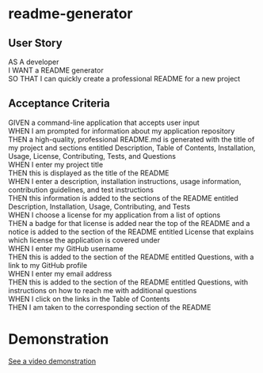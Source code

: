 # readme-generator

## User Story
AS A developer <br>
I WANT a README generator <br>
SO THAT I can quickly create a professional README for a new project <br>

## Acceptance Criteria
GIVEN a command-line application that accepts user input <br> 
WHEN I am prompted for information about my application repository <br>
THEN a high-quality, professional README.md is generated with the title of my project and sections entitled Description, Table of Contents, Installation, Usage, License, Contributing, Tests, and Questions <br>
WHEN I enter my project title <br>
THEN this is displayed as the title of the README <br>
WHEN I enter a description, installation instructions, usage information, contribution guidelines, and test instructions <br>
THEN this information is added to the sections of the README entitled Description, Installation, Usage, Contributing, and Tests <br>
WHEN I choose a license for my application from a list of options <br>
THEN a badge for that license is added near the top of the README and a notice is added to the section of the README entitled License that explains which license the application is covered under <br>
WHEN I enter my GitHub username <br>
THEN this is added to the section of the README entitled Questions, with a link to my GitHub profile <br>
WHEN I enter my email address <br>
THEN this is added to the section of the README entitled Questions, with instructions on how to reach me with additional questions <br>
WHEN I click on the links in the Table of Contents <br>
THEN I am taken to the corresponding section of the README

# Demonstration 
[See a video demonstration](https://drive.google.com/file/d/1YzXrIkoywdyDSB0LTA4pOu_bOEZbVdRk/view?usp=sharing)
